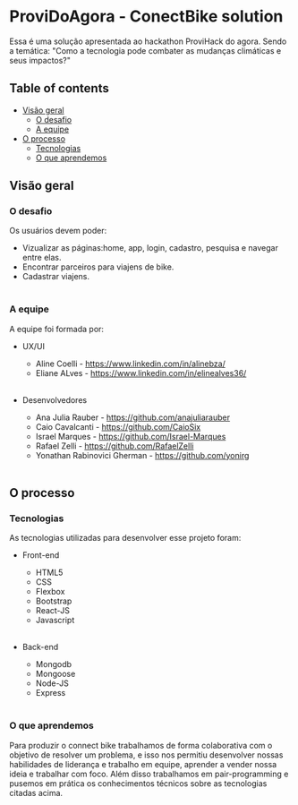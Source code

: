# ProviDoAgora - ConectBike solution

Essa é uma solução apresentada ao hackathon ProviHack do agora. Sendo a temática: "Como a tecnologia pode combater as mudanças climáticas e seus impactos?"

## Table of contents

- [Visão geral](#visão-geral)
    - [O desafio](#o-desafio)
    - [A equipe](#a-equipe)
- [O processo](#o-processo)
    - [Tecnologias](#tecnologias)
    - [O que aprendemos](#o-que-aprendemos)


## Visão geral

### O desafio

Os usuários devem poder:

- Vizualizar as páginas:home, app, login, cadastro, pesquisa e navegar entre elas.
- Encontrar parceiros para viajens de bike.
- Cadastrar viajens.
<br><br>

### A equipe

A equipe foi formada por:

- UX/UI 
    - Aline Coelli - https://www.linkedin.com/in/alinebza/
    - Eliane ALves - https://www.linkedin.com/in/elinealves36/
    <br><br>

- Desenvolvedores
    - Ana Julia Rauber - https://github.com/anajuliarauber
    - Caio Cavalcanti - https://github.com/CaioSix
    - Israel Marques - https://github.com/Israel-Marques
    - Rafael Zelli - https://github.com/RafaelZelli
    - Yonathan Rabinovici Gherman - https://github.com/yonirg
    <br><br>

## O processo

### Tecnologias

As tecnologias utilizadas para desenvolver esse projeto foram:

- Front-end
    - HTML5
    - CSS
    - Flexbox
    - Bootstrap
    - React-JS
    - Javascript
<br><br>
- Back-end

    - Mongodb
    - Mongoose
    - Node-JS
    - Express
<br><br>

### O que aprendemos

Para produzir o connect bike trabalhamos de forma colaborativa com o objetivo de resolver um problema, e isso nos permitiu desenvolver nossas habilidades de liderança e trabalho em equipe, aprender a vender nossa ideia e trabalhar com foco.
Além disso trabalhamos em pair-programming e pusemos em prática os conhecimentos técnicos sobre as tecnologias citadas acima.





 




